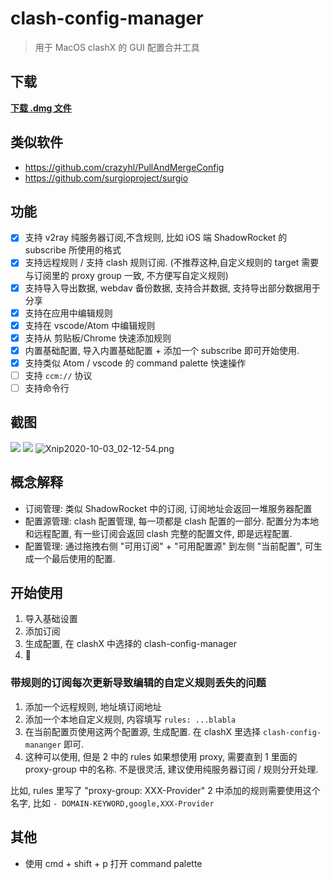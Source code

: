 # clash-config-manager

> 用于 MacOS clashX 的 GUI 配置合并工具

## 下载

[**下载 .dmg 文件**](https://github.com/magicdawn/clash-config-manager/releases/latest)

## 类似软件

- https://github.com/crazyhl/PullAndMergeConfig
- https://github.com/surgioproject/surgio

## 功能

- [x] 支持 v2ray 纯服务器订阅,不含规则, 比如 iOS 端 ShadowRocket 的 subscribe 所使用的格式
- [x] 支持远程规则 / 支持 clash 规则订阅. (不推荐这种,自定义规则的 target 需要与订阅里的 proxy group 一致, 不方便写自定义规则)
- [x] 支持导入导出数据, webdav 备份数据, 支持合并数据, 支持导出部分数据用于分享
- [x] 支持在应用中编辑规则
- [x] 支持在 vscode/Atom 中编辑规则
- [x] 支持从 剪贴板/Chrome 快速添加规则
- [x] 内置基础配置, 导入内置基础配置 + 添加一个 subscribe 即可开始使用.
- [x] 支持类似 Atom / vscode 的 command palette 快速操作
- [ ] 支持 `ccm://` 协议
- [ ] 支持命令行

## 截图

![](https://i.loli.net/2020/09/22/7Xwu3PBRpi6xG1Y.png)
![](https://i.loli.net/2020/09/22/9KHJ5WTEzeFaXsP.png)
![Xnip2020-10-03_02-12-54.png](https://i.loli.net/2020/10/03/ZPn3QraOIKWsuvR.png)

## 概念解释

- 订阅管理: 类似 ShadowRocket 中的订阅, 订阅地址会返回一堆服务器配置
- 配置源管理: clash 配置管理, 每一项都是 clash 配置的一部分. 配置分为本地和远程配置, 有一些订阅会返回 clash 完整的配置文件, 即是远程配置.
- 配置管理: 通过拖拽右侧 "可用订阅" + "可用配置源" 到左侧 "当前配置", 可生成一个最后使用的配置.

## 开始使用

1. 导入基础设置
2. 添加订阅
3. 生成配置, 在 clashX 中选择的 clash-config-manager
4. :rocket:

### 带规则的订阅每次更新导致编辑的自定义规则丢失的问题

1. 添加一个远程规则, 地址填订阅地址
2. 添加一个本地自定义规则, 内容填写 `rules: ...blabla`
3. 在当前配置页使用这两个配置源, 生成配置. 在 clashX 里选择 `clash-config-mananger` 即可.
4. 这种可以使用, 但是 2 中的 rules 如果想使用 proxy, 需要直到 1 里面的 proxy-group 中的名称. 不是很灵活, 建议使用纯服务器订阅 / 规则分开处理.

比如, rules 里写了 "proxy-group: XXX-Provider"
2 中添加的规则需要使用这个名字, 比如 `- DOMAIN-KEYWORD,google,XXX-Provider`

## 其他

- 使用 cmd + shift + p 打开 command palette
